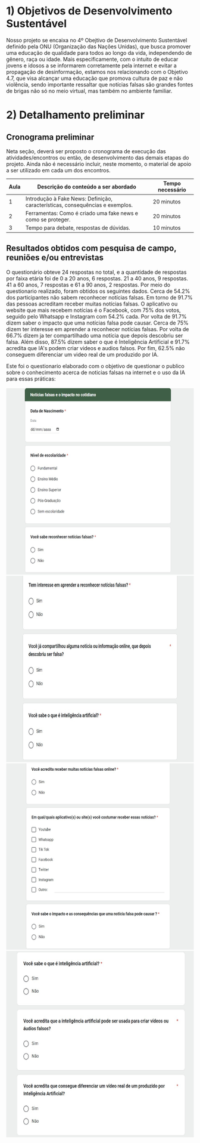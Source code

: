 # 1) Objetivos de Desenvolvimento Sustentável

Nosso projeto se encaixa no 4º Obejtivo de Desenvolvimento Sustentável definido pela ONU (Organização das Nações Unidas), que busca promover uma educação de qualidade para todos ao longo da vida, independendo de gênero, raça ou idade. Mais especificamente, com o intuito de educar jovens e idosos a se informarem corretamente pela internet e evitar a propagação de desinformação, estamos nos relacionando com o Objetivo 4.7, que visa alcançar uma educação que promova cultura de paz e não violência, sendo importante ressaltar que notícias falsas são grandes fontes de brigas não só no meio virtual, mas também no ambiente familiar.

# 2) Detalhamento preliminar

## Cronograma preliminar

Neta seção, deverá ser proposto o cronograma de execução das atividades/encontros ou então, de desenvolvimento das demais etapas do projeto.
Ainda não é necessário incluir, neste momento, o material de apoio a ser utilizado em cada um dos encontros.

|Aula   | Descrição do conteúdo a ser abordado  | Tempo necessário |
|------|-----------------------------------------|----|
|1| Introdução à Fake News: Definição, características, consequências e exemplos. | 20 minutos | 
|2| Ferramentas: Como é criado uma fake news e como se proteger.  |20 minutos |
|3| Tempo para debate, respostas de dúvidas. |10 minutos|

## Resultados obtidos com pesquisa de campo, reuniões e/ou entrevistas
O questionário obteve 24 respostas no total, e a quantidade de respostas por faixa etária foi de 0 a 20 anos, 6 respostas. 21 a 40 anos, 9 respostas. 41 a 60 anos, 7 respostas e 61 a 90 anos, 2 respostas.
Por meio do questionario realizado, foram obtidos os seguintes dados. Cerca de 54.2% dos participantes não sabem reconhecer notícias falsas. Em torno de 91.7% das pessoas acreditam receber muitas notícias falsas. O aplicativo ou website que mais recebem notícias é o Facebook, com 75% dos votos, seguido pelo Whatsapp e Instagram com 54.2% cada. Por volta de 91.7% dizem saber o impacto que uma notícias falsa pode causar. Cerca de 75% dizem ter interesse em aprender a reconhecer notícias falsas. Por volta de 66.7% dizem ja ter compartilhado uma notícia que depois descobriu ser falsa. Além disso, 87.5% dizem saber o que é Inteligência Artificial e 91.7% acredita que IA's podem criar videos e audios falsos. Por fim, 62.5% não conseguem diferenciar um video real de um produzido por IA.

Este foi o questionario elaborado com o objetivo de questionar o publico sobre o conhecimento acerca de noticias falsas na internet e o uso da IA para essas práticas: 
<br>
<br>
<img src="img/questionario 1.jpg/" width="660" height="500"/>
<img src="img/questionario 2.jpg/" width="660" height="500"/>
<img src="img/questionario 3.jpg/" width="660" height="500"/>
<img src="img/questionario 4.jpg/" width="660" height="500"/>





